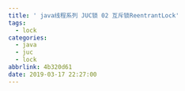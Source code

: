 ```yaml
---
title: ' java线程系列 JUC锁 02 互斥锁ReentrantLock'
tags:
  - lock
categories:
  - java
  - juc
  - lock
abbrlink: 4b320d61
date: 2019-03-17 22:27:00
---
```


